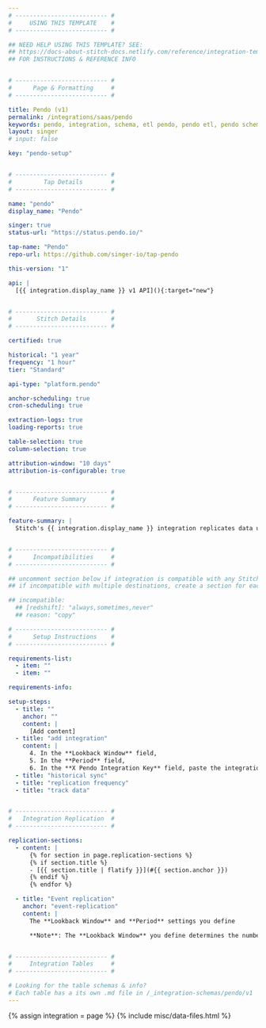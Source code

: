 ```yaml
---
# -------------------------- #
#     USING THIS TEMPLATE    #
# -------------------------- #

## NEED HELP USING THIS TEMPLATE? SEE:
## https://docs-about-stitch-docs.netlify.com/reference/integration-templates/saas/
## FOR INSTRUCTIONS & REFERENCE INFO


# -------------------------- #
#      Page & Formatting     #
# -------------------------- #

title: Pendo (v1)
permalink: /integrations/saas/pendo
keywords: pendo, integration, schema, etl pendo, pendo etl, pendo schema
layout: singer
# input: false

key: "pendo-setup"


# -------------------------- #
#         Tap Details        #
# -------------------------- #

name: "pendo"
display_name: "Pendo"

singer: true
status-url: "https://status.pendo.io/"

tap-name: "Pendo"
repo-url: https://github.com/singer-io/tap-pendo

this-version: "1"

api: |
  [{{ integration.display_name }} v1 API](){:target="new"}


# -------------------------- #
#       Stitch Details       #
# -------------------------- #

certified: true 

historical: "1 year"
frequency: "1 hour"
tier: "Standard"

api-type: "platform.pendo"

anchor-scheduling: true
cron-scheduling: true

extraction-logs: true
loading-reports: true

table-selection: true
column-selection: true

attribution-window: "10 days"
attribution-is-configurable: true


# -------------------------- #
#      Feature Summary       #
# -------------------------- #

feature-summary: |
  Stitch's {{ integration.display_name }} integration replicates data using the {{ integration.api | flatify | strip }}. Refer to the [Schema](#schema) section for a list of objects available for replication.


# -------------------------- #
#      Incompatibilities     #
# -------------------------- #

## uncomment section below if integration is compatible with any Stitch destinations
## if incompatible with multiple destinations, create a section for each destination

## incompatible:
  ## [redshift]: "always,sometimes,never"
  ## reason: "copy" 

# -------------------------- #
#      Setup Instructions    #
# -------------------------- #

requirements-list:
  - item: ""
  - item: ""

requirements-info:

setup-steps:
  - title: ""
    anchor: ""
    content: |
      [Add content]
  - title: "add integration"
    content: |
      4. In the **Lookback Window** field,
      5. In the **Period** field,
      6. In the **X Pendo Integration Key** field, paste the integration key you [todo] in [Step 1]([TODO]).
  - title: "historical sync"
  - title: "replication frequency"
  - title: "track data"


# -------------------------- #
#   Integration Replication  #
# -------------------------- #

replication-sections:
  - content: |
      {% for section in page.replication-sections %}
      {% if section.title %}
      - [{{ section.title | flatify }}](#{{ section.anchor }})
      {% endif %}
      {% endfor %}

  - title: "Event replication"
    anchor: "event-replication"
    content: |
      The **Lookback Window** and **Period** settings you define 

      **Note**: The **Lookback Window** you define determines the number of days' worth of data Stitch will replicate during every replication job. For example: If you entered `10`, Stitch would replicate the past 10 days' worth of event data for this table during every replication job.


# -------------------------- #
#     Integration Tables     #
# -------------------------- #

# Looking for the table schemas & info?
# Each table has a its own .md file in /_integration-schemas/pendo/v1
---
```

{% assign integration = page %}
{% include misc/data-files.html %}